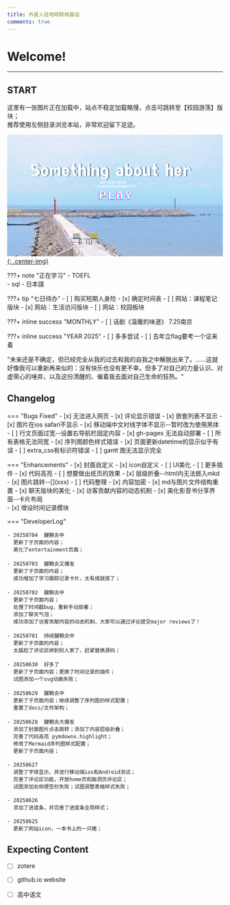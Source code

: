 ```yaml
---
title: 外星人驻地球联络基站
comments: true
---
```


# Welcome! 
---

## START
这里有一张图片正在加载中，站点不稳定加载略慢，点击可跳转至【校园游荡】版块；  
推荐使用左侧目录浏览本站，非常欢迎留下足迹。  

[![](pic/coverfig.jpg){: .center-img}](college/fore.md/)

???+ note "正在学习"
    - TOEFL   
    - sql
    - 日本語

???+ tip "七日待办" 
    - [ ] 购买短期人身险 
    - [x] 确定时间表
    - [ ] 网站：课程笔记版块
    - [x] 网站：生活访问版块
    - [ ] 网站：校园板块

???+ inline success "MONTHLY"
    - [ ] 话剧《温暖的味道》 7.25南京
    
???+ inline success "YEAR 2025"
    - [ ] 多多尝试
    - [ ] 去年立flag要考一个证来着


"未来还是不确定，但已经完全从我的过去和我的自我之中解脱出来了。……这就好像我可以重新再来似的：没有快乐也没有更不幸。但多了对自己的力量认识、对虚荣心的唾弃，以及这份清醒的、催着我去面对自己生命的狂热。"


## Changelog

=== "Bugs Fixed"
    - [x] 无法进入网页
    - [x] 评论显示错误
    - [x] 嵌套列表不显示
    - [x] 图片在ios safari不显示
    - [x] 移动端中文衬线字体不显示--暂时改为使用黑体
    - [ ] 行文页面过宽--设置右导航栏固定内容
    - [x] gh-pages 无法自动部署
    - [ ] 所有表格无法同宽
    - [x] 序列图颜色样式错误
    - [x] 页面更新datetime的显示似乎有误
    - [ ] extra_css有标识符错误
    - [ ] gantt 图无法显示完全

=== "Enhancements"
    - [x] 封面自定义
    - [x] icon自定义
    - [ ] UI美化
    - [ ] 更多插件
    - [x] 代码高亮
    - [ ] 想要做出纸页的效果
    - [x] 层级折叠--html内无法嵌入mkd
    - [x] 图片跳转--[![]()](xxx\)
    - [ ] 代码整理
    - [x] 内容加密
    - [x] md与图片文件结构重置
    - [x] 聊天版块的美化
    - [x] 访客贡献内容的动态机制
    - [x] 美化影音书分享界面--卡片布局  
    - [x] 增设时间记录模块


=== "DeveloperLog"  

    - 20250704  腱鞘炎中  
      更新了子页面的内容；  
      美化了entertainment页面；  

    - 20250703  腱鞘炎又爆发    
      更新了子页面的内容；   
      成功增加了学习跟踪记录卡片，太有成就感了；  

    - 20250702  腱鞘炎中  
      更新了子页面内容；   
      处理了时间戳bug，重新手动部署；  
      添加了聊天气泡；  
      成功添加了访客贡献内容的动态机制，大家可以通过评论提交major reviews了！     

    - 20250701  持续腱鞘炎中  
      更新了子页面的内容；   
      太尴尬了评论区绑到别人家了，赶紧替换源码；  

    - 20250630  好多了  
      更新了子页面内容；更换了时间记录的插件；  
      试图添加一个svg动画失败；     
       
    - 20250629  腱鞘炎中      
      更新了子页面内容；继续调整了序列图的样式配置；   
      重置了docs/文件架构；
     
    - 20250628  腱鞘炎大爆发    
      添加了封面图片点击跳转；添加了内容层级折叠；  
      完善了代码高亮 pymdownx.highlight；  
      修改了Mermaid序列图样式配置；   
      更新了子页面内容；     
          
    - 20250627  
      调整了字体显示，并进行移动端ios和Android测试； 
      完善了评论区功能，开放home页和脑洞页评论区；  
      试图添加右侧便签栏失败；试图调整表格样式失败；

    - 20250626  
      添加了进度条，并完善了进度条全局样式；  

    - 20250625   
      更新了网站icon，一本书上的一只猪；



       
 

## Expecting Content
- [ ] zotere
- [ ] github.io website
- [ ] 高中语文

